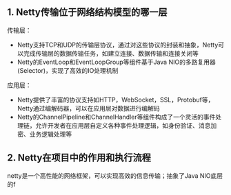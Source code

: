 ## 1. Netty传输位于网络结构模型的哪一层
传输层：
- Netty支持TCP和UDP的传输层协议，通过对这些协议的封装和抽象，Netty可以完成传输层的数据传输任务，如建立连接、数据传输和连接关闭等
- Netty的EventLoop和EventLoopGroup等组件基于Java NIO的多路复用器(Selector)，实现了高效的IO处理机制

应用层：
- Netty提供了丰富的协议支持如HTTP，WebSocket，SSL，Protobuf等，Netty通过编解码器，可以在应用层对数据进行编解码
- Netty的ChannelPipeline和ChannelHandler等组件构成了一个灵活的事件处理链，允许开发者在应用层自定义各种事件处理逻辑，如身份验证、消息加密、业务逻辑处理等

## 2. Netty在项目中的作用和执行流程
netty是一个高性能的网络框架，可以实现高效的信息传输；抽象了Java NIO底层的f
<!--stackedit_data:
eyJoaXN0b3J5IjpbMTU2NDk0NDgwNywtNjY1MzQyMzFdfQ==
-->